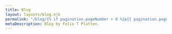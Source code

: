 ```yaml
---
title: Blog
layout: layouts/blog.njk
permalink: "/blog/{% if pagination.pageNumber > 0 %}p{{ pagination.pageNumber + 1 }}/{% endif %}index.html"
metaDescription: Blog by Felix T Platten.
---
```

